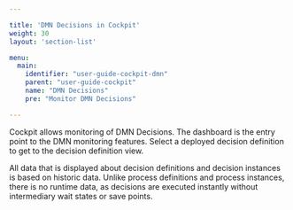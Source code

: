 ```yaml
---

title: 'DMN Decisions in Cockpit'
weight: 30
layout: 'section-list'

menu:
  main:
    identifier: "user-guide-cockpit-dmn"
    parent: "user-guide-cockpit"
    name: "DMN Decisions"
    pre: "Monitor DMN Decisions"

---
```


Cockpit allows monitoring of DMN Decisions. The dashboard is the entry point to the DMN monitoring features. Select a deployed decision definition to get to the decision definition view.

All data that is displayed about decision definitions and decision instances is based on historic data. Unlike process definitions and process instances, there is no runtime data, as decisions are executed instantly without intermediary wait states or save points.
